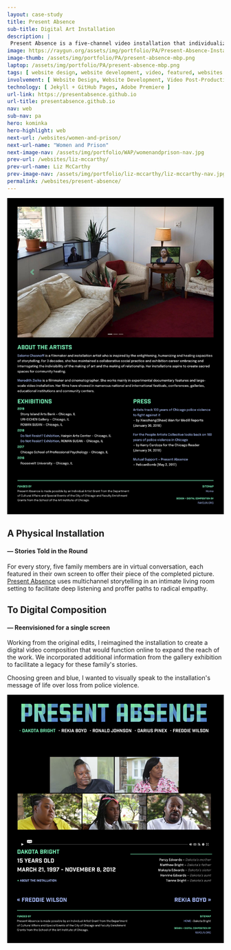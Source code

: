 ```yaml
---
layout: case-study
title: Present Absence
sub-title: Digital Art Installation
description: |
 Present Absence is a five-channel video installation that individualizes and personalizes the lives of 5 people killed by Chicago Police. Originally exhibited at Roman Susan Gallery and Theaster Gates' Stony Island Arts Bank.
image: https://raygun.org/assets/img/portfolio/PA/Present-Absence-Installation.png
image-thumb: /assets/img/portfolio/PA/present-absence-mbp.png
laptop: /assets/img/portfolio/PA/present-absence-mbp.png
tags: [ website design, website development, video, featured, websites ]
involvement: [ Website Design, Website Development, Video Post-Production ]
technology: [ Jekyll + GitHub Pages, Adobe Premiere ]
url-link: https://presentabsence.github.io
url-title: presentabsence.github.io
nav: web
sub-nav: pa
hero: kominka
hero-highlight: web
next-url: /websites/women-and-prison/
next-url-name: "Women and Prison"
next-image-nav: /assets/img/portfolio/WAP/womenandprison-nav.jpg
prev-url: /websites/liz-mccarthy/
prev-url-name: Liz McCarthy
prev-image-nav: /assets/img/portfolio/liz-mccarthy/liz-mccarthy-nav.jpg
permalink: /websites/present-absence/
---
```

<div class="container-fluid pa bg-white">
    <div class="container">
        <div class="row align-items-center" id="trigger-1">
            <div class="col-lg-6 col-md-12 pt-5">  
                <a href="/assets/img/portfolio/PA/Present-Absence-Installation.png" class="glightboxGallery"><img src="/assets/img/portfolio/PA/Present-Absence-Installation.png" class="img-fluid cursor-zoom" data-aos="fade-up" data-aos-anchor="#trigger-1" data-aos-anchor-placement="top-bottom" data-aos-once="true"></a>
            </div>
            <div class="col-lg-6 col-md-12 mt-5 ps-4" data-aos="fade-up" data-aos-anchor="#trigger-1" data-aos-anchor-placement="top-bottom" data-aos-once="true">
                <h2 class="pa">A Physical Installation</h2>
                <h4 class="pa mb-4">&mdash; Stories Told in the Round</h4>
                <p>For every story, five family members are in virtual conversation, each featured in their own screen to offer their piece of the completed picture. <a href="https://presentabsence.github.io" target="_blank">Present Absence</a> uses multichannel storytelling in an intimate living room setting to facilitate deep listening and proffer paths to radical empathy.</p>
            </div>
        </div>
        <div class="row align-items-center py-5" id="trigger-2">
            <div class="col-lg-6 col-md-12 pe-4" data-aos="fade-up" data-aos-anchor="#trigger-2" data-aos-anchor-placement="center-bottom" data-aos-once="true">  
                <h2 class="pa">To Digital Composition</h2>
                <h4 class="pa mb-4">&mdash; Reenvisioned for a single screen</h4>
                <p>Working from the original edits, I reimagined the installation to create a digital video composition that would function online to expand the reach of the work. We incorporated additional information from the gallery exhibition to facilitate a legacy for these family's stories.</p>
                <p>Choosing green and blue, I wanted to visually speak to the installation's message of life over loss from police violence.</p>
            </div>    
            <div class="col-lg-6 col-md-12" data-aos="fade-up" data-aos-anchor="#trigger-2" data-aos-anchor-placement="center-bottom" data-aos-once="true">
                 <a href="/assets/img/portfolio/PA/Present-Absence-Composition.png" class="glightboxGallery"><img src="/assets/img/portfolio/PA/Present-Absence-Composition.png" class="img-fluid cursor-zoom"></a>
            </div>
        </div>
    </div>
</div>